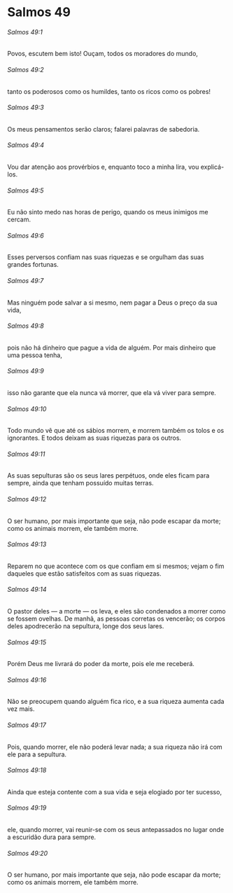 # Salmos 49

###### Salmos 49:1

Povos, escutem bem isto! Ouçam, todos os moradores do mundo,

###### Salmos 49:2

tanto os poderosos como os humildes, tanto os ricos como os pobres!

###### Salmos 49:3

Os meus pensamentos serão claros; falarei palavras de sabedoria.

###### Salmos 49:4

Vou dar atenção aos provérbios e, enquanto toco a minha lira, vou explicá-los.

###### Salmos 49:5

Eu não sinto medo nas horas de perigo, quando os meus inimigos me cercam.

###### Salmos 49:6

Esses perversos confiam nas suas riquezas e se orgulham das suas grandes fortunas.

###### Salmos 49:7

Mas ninguém pode salvar a si mesmo, nem pagar a Deus o preço da sua vida,

###### Salmos 49:8

pois não há dinheiro que pague a vida de alguém. Por mais dinheiro que uma pessoa tenha,

###### Salmos 49:9

isso não garante que ela nunca vá morrer, que ela vá viver para sempre.

###### Salmos 49:10

Todo mundo vê que até os sábios morrem, e morrem também os tolos e os ignorantes. E todos deixam as suas riquezas para os outros.

###### Salmos 49:11

As suas sepulturas são os seus lares perpétuos, onde eles ficam para sempre, ainda que tenham possuído muitas terras.

###### Salmos 49:12

O ser humano, por mais importante que seja, não pode escapar da morte; como os animais morrem, ele também morre.

###### Salmos 49:13

Reparem no que acontece com os que confiam em si mesmos; vejam o fim daqueles que estão satisfeitos com as suas riquezas.

###### Salmos 49:14

O pastor deles — a morte — os leva, e eles são condenados a morrer como se fossem ovelhas. De manhã, as pessoas corretas os vencerão; os corpos deles apodrecerão na sepultura, longe dos seus lares.

###### Salmos 49:15

Porém Deus me livrará do poder da morte, pois ele me receberá.

###### Salmos 49:16

Não se preocupem quando alguém fica rico, e a sua riqueza aumenta cada vez mais.

###### Salmos 49:17

Pois, quando morrer, ele não poderá levar nada; a sua riqueza não irá com ele para a sepultura.

###### Salmos 49:18

Ainda que esteja contente com a sua vida e seja elogiado por ter sucesso,

###### Salmos 49:19

ele, quando morrer, vai reunir-se com os seus antepassados no lugar onde a escuridão dura para sempre.

###### Salmos 49:20

O ser humano, por mais importante que seja, não pode escapar da morte; como os animais morrem, ele também morre.

